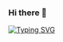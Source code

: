 ### Hi there 👋

[![Typing SVG](https://readme-typing-svg.demolab.com/?lines=ReactJS+Developer;JavaScript+TypeScript;NodeJS+MongoDB;Problem+Solving;Self+Learning;Learning+new+things)](https://git.io/typing-svg)

<!--
**salmanakzz/salmanakzz** is a ✨ _special_ ✨ repository because its `README.md` (this file) appears on your GitHub profile.

Here are some ideas to get you started:

- 🔭 I’m currently working on ...
- 🌱 I’m currently learning ...
- 👯 I’m looking to collaborate on ...
- 🤔 I’m looking for help with ...
- 💬 Ask me about ...
- 📫 How to reach me: ...
- 😄 Pronouns: ...
- ⚡ Fun fact: ...
-->

